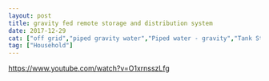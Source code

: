```yaml
---
layout: post
title: gravity fed remote storage and distribution system
date: 2017-12-29
cat: ["off grid","piped gravity water","Piped water - gravity","Tank Storage"]
tag: ["Household"]
---
```


https://www.youtube.com/watch?v=O1xrnsszLfg